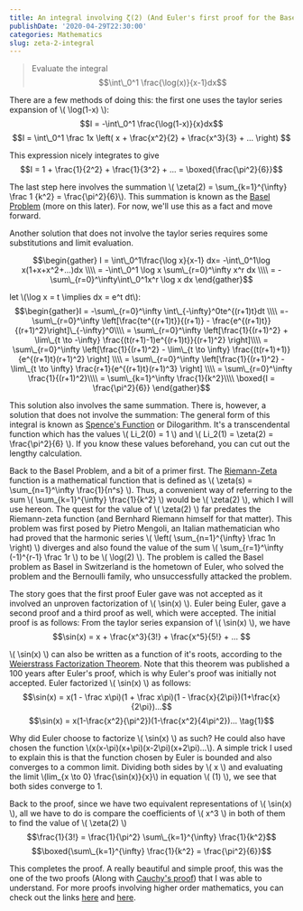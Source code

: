 ```yaml
---
title: An integral involving ζ(2) (And Euler's first proof for the Basel Problem)
publishDate: '2020-04-29T22:30:00'
categories: Mathematics
slug: zeta-2-integral
---
```


> Evaluate the integral $$\int\_0^1 \frac{\log(x)}{x-1}dx$$

There are a few methods of doing this: the first one uses the taylor series expansion of \\( \log(1-x) \\):
$$I = -\int\_0^1 \frac{\log(1-x)}{x}dx$$ 
$$I = \int\_0^1 \frac 1x \left( x + \frac{x^2}{2} + \frac{x^3}{3} + ... \right) $$

This expression nicely integrates to give
$$I = 1 + \frac{1}{2^2} + \frac{1}{3^2} + ... = \boxed{\frac{\pi^2}{6}}$$

The last step here involves the summation \\( \zeta(2) = \sum\_{k=1}^{\infty} \frac 1 {k^2} = \frac{\pi^2}{6}\\). This summation is known as the [Basel Problem](https://en.wikipedia.org/wiki/Basel_problem) (more on this later). For now, we'll use this as a fact and move forward.

Another solution that does not involve the taylor series requires some substitutions and limit evaluation.

$$\begin{gather}
I = \int\_0^1\frac{\log x}{x-1} dx= -\int\_0^1\log x(1+x+x^2+...)dx \\\\
= -\int\_0^1 \log x \sum\_{r=0}^\infty x^r dx \\\\
= -\sum\_{r=0}^\infty\int\_0^1x^r \log x dx 
\end{gather}$$

let \\(\log x = t \implies dx = e^t dt\\):
$$\begin{gather}I = -\sum\_{r=0}^\infty \int\_{-\infty}^0te^{(r+1)t}dt \\\\
=-\sum\_{r=0}^\infty \left[\frac{te^{(r+1)t}}{(r+1)} - \frac{e^{(r+1)t}}{(r+1)^2}\right]\_{-\infty}^0\\\\
= \sum\_{r=0}^\infty \left[\frac{1}{(r+1)^2} + \lim\_{t \to -\infty} \frac{(t(r+1)-1)e^{(r+1)t}}{(r+1)^2} \right]\\\\
= \sum\_{r=0}^\infty \left[\frac{1}{(r+1)^2} - \lim\_{t \to \infty} \frac{(t(r+1)+1)}{e^{(r+1)t}(r+1)^2} \right] \\\\
= \sum\_{r=0}^\infty \left[\frac{1}{(r+1)^2} - \lim\_{t \to \infty} \frac{r+1}{e^{(r+1)t}(r+1)^3} \right] \\\\
= \sum\_{r=0}^\infty \frac{1}{(r+1)^2}\\\\
= \sum\_{k=1}^\infty \frac{1}{k^2}\\\\
\boxed{I = \frac{\pi^2}{6}}
\end{gather}$$

This solution also involves the same summation. There is, however, a solution that does not involve the summation: The general form of this integral is known as [Spence's Function](https://en.wikipedia.org/wiki/Spence%27s_function) or Dilogarithm. It's a transcendental function which has the values \\( Li\_2(0) = 1 \\) and \\( Li\_2(1) = \zeta(2) = \frac{\pi^2}{6} \\). If you know these values beforehand, you can cut out the lengthy calculation.

Back to the Basel Problem, and a bit of a primer first. The [Riemann-Zeta](https://en.wikipedia.org/wiki/Riemann_zeta_function) function is a mathematical function that is defined as \\( \zeta(s) = \sum\_{n=1}^\infty \frac{1}{n^s} \\). Thus, a convenient way of referring to the sum \\( \sum\_{k=1}^{\infty} \frac{1}{k^2} \\) would be \\( \zeta(2) \\), which I will use hereon. The quest for the value of \\( \zeta(2) \\) far predates the Riemann-zeta function (and Bernhard Riemann himself for that matter). This problem was first posed by Pietro Mengoli, an Italian mathematician who had proved that the harmonic series \\( \left( \sum\_{n=1}^{\infty} \frac 1n \right) \\) diverges and also found the value of the sum \\( \sum\_{r=1}^\infty (-1)^{r-1} \frac 1r \\) to be \\( \log(2) \\). The problem is called the Basel problem as Basel in Switzerland is the hometown of Euler, who solved the problem and the Bernoulli family, who unsuccessfully attacked the problem.

The story goes that the first proof Euler gave was not accepted as it involved an unproven factorization of \\( \sin(x) \\). Euler being Euler, gave a second proof and a third proof as well, which were accepted. The initial proof is as follows: From the taylor series expansion of \\( \sin(x) \\), we have
$$\sin(x) = x + \frac{x^3}{3!} + \frac{x^5}{5!} + ... $$

\\( \sin(x) \\) can also be written as a function of it's roots, according to the [Weierstrass Factorization Theorem](https://en.wikipedia.org/wiki/Weierstrass_factorization_theorem). Note that this theorem was published a 100 years after Euler's proof, which is why Euler's proof was initially not accepted. Euler factorized \\( \sin(x) \\) as follows:
$$\sin(x) = x(1 - \frac x\pi)(1 + \frac x\pi)(1 - \frac{x}{2\pi})(1+\frac{x}{2\pi})...$$ $$\sin(x) = x(1-\frac{x^2}{\pi^2})(1-\frac{x^2}{4\pi^2})... \tag{1}$$

Why did Euler choose to factorize \\( \sin(x) \\) as such? He could also have chosen the function \\(x(x-\pi)(x+\pi)(x-2\pi)(x+2\pi)...\\). A simple trick I used to explain this is that the function chosen by Euler is bounded and also converges to a common limit. Dividing both sides by \\( x \\) and evaluating the limit \\(lim\_{x \to 0} \frac{\sin(x)}{x}\\) in equation \\( (1) \\), we see that both sides converge to 1.

Back to the proof, since we have two equivalent representations of \\( \sin(x) \\), all we have to do is compare the coefficients of \\( x^3 \\) in both of them to find the value of \\( \zeta(2) \\)
$$\frac{1}{3!} = \frac{1}{\pi^2} \sum\_{k=1}^{\infty} \frac{1}{k^2}$$
$$\boxed{\sum\_{k=1}^{\infty} \frac{1}{k^2} = \frac{\pi^2}{6}}$$

This completes the proof. A really beautiful and simple proof, this was the one of the two proofs (Along with [Cauchy's proof](https://en.wikipedia.org/wiki/Basel_problem#Cauchy's_proof)) that I was able to understand. For more proofs involving higher order mathematics, you can check out the links [here](http://math.cmu.edu/~bwsulliv/basel-problem.pdf) and [here](https://math.stackexchange.com/questions/8337/different-methods-to-compute-sum-limits-k-1-infty-frac1k2-basel-pro).
